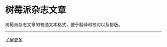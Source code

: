 树莓派杂志文章
==============

树莓派杂志文章的普通文本格式，便于翻译和校对以及排版。

----------------------------------

[了解更多](https://github.com/themagpimag-cn/StarterGuide/wiki)
